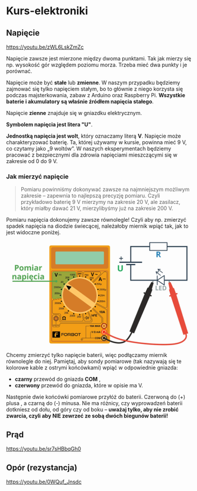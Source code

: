 # Kurs-elektroniki

## Napięcie
https://youtu.be/zWL6LskZmZc

Napięcie zawsze jest mierzone między dwoma punktami. Tak jak mierzy się np. wysokość gór względem poziomu morza. Trzeba mieć dwa punkty i je porównać.

Napięcie może być **stałe** lub **zmienne**. W naszym przypadku będziemy zajmować się tylko napięciem stałym, bo to głównie z niego korzysta się podczas majsterkowania, zabaw z Arduino oraz Raspberry Pi. **Wszystkie baterie i akumulatory są właśnie źródłem napięcia stałego**.

Napięcie **zienne** znajduje się w gniazdku elektrycznym.

**Symbolem napięcia jest litera "U"**.

**Jednostką napięcia jest wolt**, który oznaczamy literą **V**. Napięcie może charakteryzować baterię. Ta, której używamy w kursie, powinna mieć 9 V, co czytamy jako „9 woltów”. W naszych eksperymentach będziemy pracować z bezpiecznymi dla zdrowia napięciami mieszczącymi się w zakresie od 0 do 9 V.

### Jak mierzyć napięcie
> Pomiaru powinniśmy dokonywać zawsze na najmniejszym możliwym zakresie – zapewnia to najlepszą precyzję pomiaru. Czyli przykładowo baterię 9 V mierzymy na zakresie 20 V, ale zasilacz, który miałby dawać 21 V, mierzylibyśmy już na zakresie 200 V.

Pomiaru napięcia dokonujemy zawsze równolegle! Czyli aby np. zmierzyć spadek napięcia na diodzie świecącej, należałoby miernik wpiąć tak, jak to jest widoczne poniżej.

![Alt text](img/image.png)

Chcemy zmierzyć tylko napięcie baterii, więc podłączamy miernik równolegle do niej. Pamiętaj, aby sondy pomiarowe (tak nazywają się te kolorowe kable z ostrymi końcówkami) wpiąć w odpowiednie gniazda:

* **czarny** przewód do gniazda **COM** ,
* **czerwony** przewód do gniazda, które w opisie ma V.

Następnie dwie końcówki pomiarowe przyłóż do baterii. Czerwoną do (+) plusa , a czarną do (-) minusa. Nie ma różnicy, czy wyprowadzeń baterii dotkniesz od dołu, od góry czy od boku – **uważaj tylko, aby nie zrobić zwarcia, czyli aby NIE zewrzeć ze sobą dwóch biegunów baterii!**

## Prąd
https://youtu.be/sr7sHBbqGh0

## Opór (rezystancja)
https://youtu.be/0WQuf_Jnsdc


